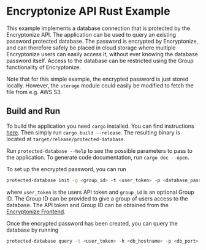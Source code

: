 # Encryptonize API Rust Example
This example implements a database connection that is protected by the Encryptonize API. The
application can be used to query an existing password protected database. The password is encrypted
by Encryptonize, and can therefore safely be placed in cloud storage where multiple Encryptonize
users can easily access it, without ever knowing the database password itself. Access to the
database can be restricted using the Group functionality of Encryptonize.

Note that for this simple example, the encrypted password is just stored locally. However, the
`storage` module could easily be modified to fetch the file from e.g. AWS S3.

## Build and Run

To build the application you need `cargo` installed. You can find instructions
[here](https://rustup.rs/). Then simply run `cargo build --release`. The resulting binary is located
at `target/release/protected-database`.

Run `protected-database --help` to see the possible parameters to pass to the application. To
generate code documentation, run `cargo doc --open`.

To set up the encrypted password, you can run
```bash
protected-database init -g <group_id> -t <user_token> -p <database_password>
```
where `user_token` is the users API token and `group_id` is an optional Group ID. The Group ID can
be provided to give a group of users access to the database. The API token and Group ID can be
obtained from the [Encryptonize Frontend](https://encryptonize.cyber-crypt.com).

Once the encrypted password has been created, you can query the database by running
```bash
protected-database query -t <user_token> -h <db_hostname> -p <db_port> -u <db_user> -d <db_name> -q <sql_query>
```
